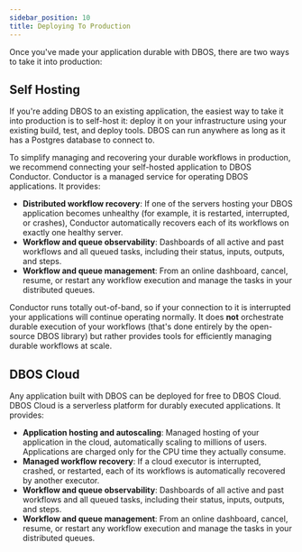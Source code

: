 ```yaml
---
sidebar_position: 10
title: Deploying To Production
---
```


Once you've made your application durable with DBOS, there are two ways to take it into production:

## Self Hosting

If you're adding DBOS to an existing application, the easiest way to take it into production is to self-host it: deploy it on your infrastructure using your existing build, test, and deploy tools.
DBOS can run anywhere as long as it has a Postgres database to connect to.

To simplify managing and recovering your durable workflows in production, we recommend connecting your self-hosted application to DBOS Conductor.
Conductor is a managed service for operating DBOS applications.
It provides:

- **Distributed workflow recovery**: If one of the servers hosting your DBOS application becomes unhealthy (for example, it is restarted, interrupted, or crashes), Conductor automatically recovers each of its workflows on exactly one healthy server.
- **Workflow and queue observability**: Dashboards of all active and past workflows and all queued tasks, including their status, inputs, outputs, and steps.
- **Workflow and queue management**: From an online dashboard, cancel, resume, or restart any workflow execution and manage the tasks in your distributed queues.

Conductor runs totally out-of-band, so if your connection to it is interrupted your applications will continue operating normally. It does **not** orchestrate durable execution of your workflows (that's done entirely by the open-source DBOS library) but rather provides tools for efficiently managing durable workflows at scale.

## DBOS Cloud

Any application built with DBOS can be deployed for free to DBOS Cloud.
DBOS Cloud is a serverless platform for durably executed applications.
It provides:

- **Application hosting and autoscaling**: Managed hosting of your application in the cloud, automatically scaling to millions of users. Applications are charged only for the CPU time they actually consume.
- **Managed workflow recovery**: If a cloud executor is interrupted, crashed, or restarted, each of its workflows is automatically recovered by another executor.
- **Workflow and queue observability**: Dashboards of all active and past workflows and all queued tasks, including their status, inputs, outputs, and steps.
- **Workflow and queue management**: From an online dashboard, cancel, resume, or restart any workflow execution and manage the tasks in your distributed queues.